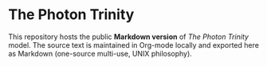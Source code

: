 # The Photon Trinity

This repository hosts the public **Markdown version** of *The Photon Trinity* model.
The source text is maintained in Org-mode locally and exported here as Markdown (one-source multi-use, UNIX philosophy).

